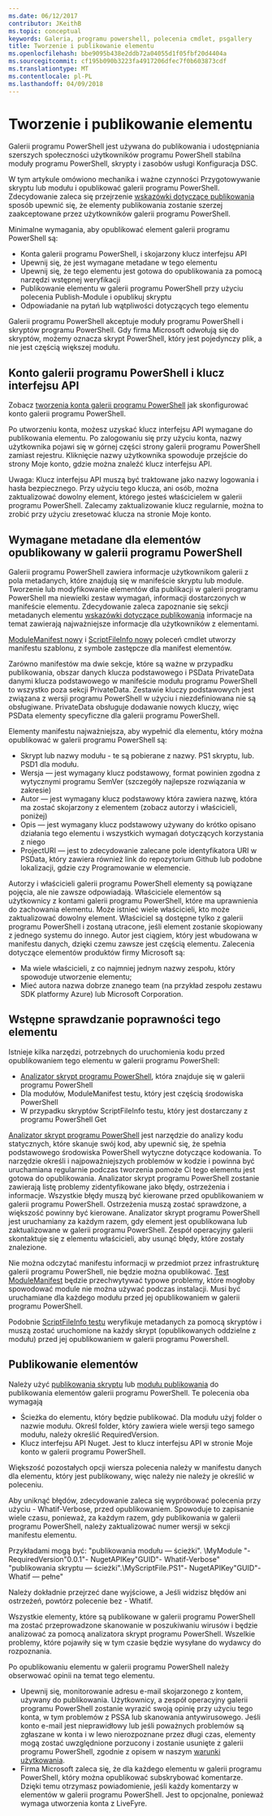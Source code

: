```yaml
---
ms.date: 06/12/2017
contributor: JKeithB
ms.topic: conceptual
keywords: Galeria, programu powershell, polecenia cmdlet, psgallery
title: Tworzenie i publikowanie elementu
ms.openlocfilehash: bbe9095b438e2ddb72a04055d1f05fbf20d4404a
ms.sourcegitcommit: cf195b090b3223fa4917206dfec7f0b603873cdf
ms.translationtype: MT
ms.contentlocale: pl-PL
ms.lasthandoff: 04/09/2018
---
```

# <a name="creating-and-publishing-an-item"></a>Tworzenie i publikowanie elementu
Galerii programu PowerShell jest używana do publikowania i udostępniania szerszych społeczności użytkowników programu PowerShell stabilna moduły programu PowerShell, skrypty i zasobów usługi Konfiguracja DSC.

W tym artykule omówiono mechanika i ważne czynności Przygotowywanie skryptu lub modułu i opublikować galerii programu PowerShell.
Zdecydowanie zaleca się przejrzenie [wskazówki dotyczące publikowania](https://msdn.microsoft.com/en-us/powershell/gallery/psgallery/psgallery-PublishingGuidelines) sposób upewnić się, że elementy publikowania zostanie szerzej zaakceptowane przez użytkowników galerii programu PowerShell.

Minimalne wymagania, aby opublikować element galerii programu PowerShell są:

* Konta galerii programu PowerShell, i skojarzony klucz interfejsu API
* Upewnij się, że jest wymagane metadane w tego elementu
* Upewnij się, że tego elementu jest gotowa do opublikowania za pomocą narzędzi wstępnej weryfikacji
* Publikowanie elementu w galerii programu PowerShell przy użyciu polecenia Publish-Module i opublikuj skryptu
* Odpowiadanie na pytań lub wątpliwości dotyczących tego elementu

Galerii programu PowerShell akceptuje moduły programu PowerShell i skryptów programu PowerShell.
Gdy firma Microsoft odwołują się do skryptów, możemy oznacza skrypt PowerShell, który jest pojedynczy plik, a nie jest częścią większej modułu.

## <a name="powershell-gallery-account-and-api-key"></a>Konto galerii programu PowerShell i klucz interfejsu API
Zobacz [tworzenia konta galerii programu PowerShell](https://msdn.microsoft.com/en-us/powershell/gallery/psgallery/psgallery_creating_an_account) jak skonfigurować konto galerii programu PowerShell.

Po utworzeniu konta, możesz uzyskać klucz interfejsu API wymagane do publikowania elementu.
Po zalogowaniu się przy użyciu konta, nazwy użytkownika pojawi się w górnej części strony galerii programu PowerShell zamiast rejestru.
Kliknięcie nazwy użytkownika spowoduje przejście do strony Moje konto, gdzie można znaleźć klucz interfejsu API.

Uwaga: Klucz interfejsu API muszą być traktowane jako nazwy logowania i hasła bezpiecznego.
Przy użyciu tego klucza, ani osób, można zaktualizować dowolny element, którego jesteś właścicielem w galerii programu PowerShell.
Zalecamy zaktualizowanie klucz regularnie, można to zrobić przy użyciu zresetować klucza na stronie Moje konto.

## <a name="required-metadata-for-items-published-to-the-powershell-gallery"></a>Wymagane metadane dla elementów opublikowany w galerii programu PowerShell

Galerii programu PowerShell zawiera informacje użytkownikom galerii z pola metadanych, które znajdują się w manifeście skryptu lub module.
Tworzenie lub modyfikowanie elementów dla publikacji w galerii programu PowerShell ma niewielki zestaw wymagań, informacji dostarczonych w manifeście elementu.
Zdecydowanie zaleca zapoznanie się sekcji metadanych elementu [wskazówki dotyczące publikowania](https://msdn.microsoft.com/en-us/powershell/gallery/psgallery/psgallery-PublishingGuidelines) informacje na temat zawierają najważniejsze informacje dla użytkowników z elementami.

[ModuleManifest nowy](https://msdn.microsoft.com/en-us/powershell/gallery/psget/module/ModuleManifest-Reference) i [ScriptFileInfo nowy](https://msdn.microsoft.com/en-us/powershell/gallery/psget/script/psget_new-scriptfileinfo) poleceń cmdlet utworzy manifestu szablonu, z symbole zastępcze dla manifest elementów.

Zarówno manifestów ma dwie sekcje, które są ważne w przypadku publikowania, obszar danych klucza podstawowego i PSData PrivateData danymi klucza podstawowego w manifeście modułu programu PowerShell to wszystko poza sekcji PrivateData.
Zestawie kluczy podstawowych jest związana z wersji programu PowerShell w użyciu i niezdefiniowana nie są obsługiwane.
PrivateData obsługuje dodawanie nowych kluczy, więc PSData elementy specyficzne dla galerii programu PowerShell.


Elementy manifestu najważniejsza, aby wypełnić dla elementu, który można opublikować w galerii programu PowerShell są:

* Skrypt lub nazwy modułu - te są pobierane z nazwy. PS1 skryptu, lub. PSD1 dla modułu.
* Wersja — jest wymagany klucz podstawowy, format powinien zgodna z wytycznymi programu SemVer (szczegóły najlepsze rozwiązania w zakresie)
* Autor — jest wymagany klucz podstawowy która zawiera nazwę, która ma zostać skojarzony z elementem (zobacz autorzy i właścicieli, poniżej)
* Opis — jest wymagany klucz podstawowy używany do krótko opisano działania tego elementu i wszystkich wymagań dotyczących korzystania z niego
* ProjectURI — jest to zdecydowanie zalecane pole identyfikatora URI w PSData, który zawiera również link do repozytorium Github lub podobne lokalizacji, gdzie czy Programowanie w elemencie.

Autorzy i właścicieli galerii programu PowerShell elementy są powiązane pojęcia, ale nie zawsze odpowiadają.
Właściciele elementów są użytkownicy z kontami galerii programu PowerShell, które ma uprawnienia do zachowania elementu. Może istnieć wiele właścicieli, kto może zaktualizować dowolny element.
Właściciel są dostępne tylko z galerii programu PowerShell i zostaną utracone, jeśli element zostanie skopiowany z jednego systemu do innego.
Autor jest ciągiem, który jest wbudowana w manifestu danych, dzięki czemu zawsze jest częścią elementu.
Zalecenia dotyczące elementów produktów firmy Microsoft są:

* Ma wiele właścicieli, z co najmniej jednym nazwy zespołu, który spowoduje utworzenie elementu;
* Mieć autora nazwa dobrze znanego team (na przykład zespołu zestawu SDK platformy Azure) lub Microsoft Corporation.


## <a name="pre-validate-your-item"></a>Wstępne sprawdzanie poprawności tego elementu

Istnieje kilka narzędzi, potrzebnych do uruchomienia kodu przed opublikowaniem tego elementu w galerii programu PowerShell:

* [Analizator skrypt programu PowerShell](https://www.powershellgallery.com/packages/PSScriptAnalyzer/), która znajduje się w galerii programu PowerShell
* Dla modułów, ModuleManifest testu, który jest częścią środowiska PowerShell
* W przypadku skryptów ScriptFileInfo testu, który jest dostarczany z programu PowerShell Get

[Analizator skrypt programu PowerShell](https://www.powershellgallery.com/packages/PSScriptAnalyzer/) jest narzędzie do analizy kodu statycznych, które skanuje swój kod, aby upewnić się, że spełnia podstawowego środowiska PowerShell wytyczne dotyczące kodowania. To narzędzie określi i najpoważniejszych problemów w kodzie i powinna być uruchamiana regularnie podczas tworzenia pomoże Ci tego elementu jest gotowa do opublikowania.
Analizator skrypt programu PowerShell zostanie zawierają listę problemy zidentyfikowane jako błędy, ostrzeżenia i informacje.
Wszystkie błędy muszą być kierowane przed opublikowaniem w galerii programu PowerShell. Ostrzeżenia muszą zostać sprawdzone, a większość powinny być kierowane.
Analizator skrypt programu PowerShell jest uruchamiany za każdym razem, gdy element jest opublikowana lub zaktualizowane w galerii programu PowerShell.
Zespół operacyjny galerii skontaktuje się z elementu właścicieli, aby usunąć błędy, które zostały znalezione.

Nie można odczytać manifestu informacji w przedmiot przez infrastrukturę galerii programu PowerShell, nie będzie można opublikować.
[Test ModuleManifest](https://msdn.microsoft.com/en-us/powershell/reference/5.1/microsoft.powershell.core/test-modulemanifest) będzie przechwytywać typowe problemy, które mogłoby spowodować module nie można używać podczas instalacji. Musi być uruchamiane dla każdego modułu przed jej opublikowaniem w galerii programu PowerShell.

Podobnie [ScriptFileInfo testu](https://msdn.microsoft.com/en-us/powershell/gallery/psget/script/psget_test-scriptfileinfo) weryfikuje metadanych za pomocą skryptów i muszą zostać uruchomione na każdy skrypt (opublikowanych oddzielne z modułu) przed jej opublikowaniem w galerii programu Powershell.


## <a name="publishing-items"></a>Publikowanie elementów

Należy użyć [publikowania skryptu](https://msdn.microsoft.com/en-us/powershell/gallery/psget/script/psget_publish-script) lub [modułu publikowania](https://msdn.microsoft.com/en-us/powershell/gallery/psget/module/psget_publish-module) do publikowania elementów galerii programu PowerShell.
Te polecenia oba wymagają

* Ścieżka do elementu, który będzie publikować. Dla modułu użyj folder o nazwie modułu. Określ folder, który zawiera wiele wersji tego samego modułu, należy określić RequiredVersion.
* Klucz interfejsu API Nuget. Jest to klucz interfejsu API w stronie Moje konto w galerii programu PowerShell.

Większość pozostałych opcji wiersza polecenia należy w manifestu danych dla elementu, który jest publikowany, więc należy nie należy je określić w poleceniu.

Aby uniknąć błędów, zdecydowanie zaleca się wypróbować polecenia przy użyciu - Whatif-Verbose, przed opublikowaniem.
Spowoduje to zapisanie wiele czasu, ponieważ, za każdym razem, gdy publikowania w galerii programu PowerShell, należy zaktualizować numer wersji w sekcji manifestu elementu.

Przykładami mogą być: "publikowania modułu — ścieżki". \MyModule "- RequiredVersion"0.0.1"- NugetAPIKey"GUID"- Whatif-Verbose" "publikowania skryptu — ścieżki".\MyScriptFile.PS1"- NugetAPIKey"GUID"- Whatif — pełne"

Należy dokładnie przejrzeć dane wyjściowe, a Jeśli widzisz błędów ani ostrzeżeń, powtórz polecenie bez - Whatif.

Wszystkie elementy, które są publikowane w galerii programu PowerShell ma zostać przeprowadzone skanowanie w poszukiwaniu wirusów i będzie analizować za pomocą analizatora skrypt programu PowerShell.
Wszelkie problemy, które pojawiły się w tym czasie będzie wysyłane do wydawcy do rozpoznania.

Po opublikowaniu elementu w galerii programu PowerShell należy obserwować opinii na temat tego elementu.

* Upewnij się, monitorowanie adresu e-mail skojarzonego z kontem, używany do publikowania.
Użytkownicy, a zespół operacyjny galerii programu PowerShell zostanie wyrazić swoją opinię przy użyciu tego konta, w tym problemów z PSSA lub skanowania antywirusowego.
Jeśli konto e-mail jest nieprawidłowy lub jeśli poważnych problemów są zgłaszane w konta i w lewo nierozpoznane przez długi czas, elementy mogą zostać uwzględnione porzucony i zostanie usunięte z galerii programu PowerShell, zgodnie z opisem w naszym [warunki użytkowania](https://www.powershellgallery.com/policies/Terms).
* Firma Microsoft zaleca się, że dla każdego elementu w galerii programu PowerShell, który można opublikować subskrybować komentarze.
Dzięki temu otrzymasz powiadomienie, jeśli każdy komentarzy w elementów w galerii programu PowerShell.
Jest to opcjonalne, ponieważ wymaga utworzenia konta z LiveFyre.